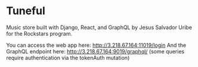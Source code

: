 # Tuneful

Music store built with Django, React, and GraphQL by Jesus Salvador Uribe for the Rockstars program.

You can access the web app here: http://3.218.67.164:11019/login
And the GraphQL endpoint here: http://3.218.67.164:9019/graphql/ (some queries require authentication via the tokenAuth mutation)
